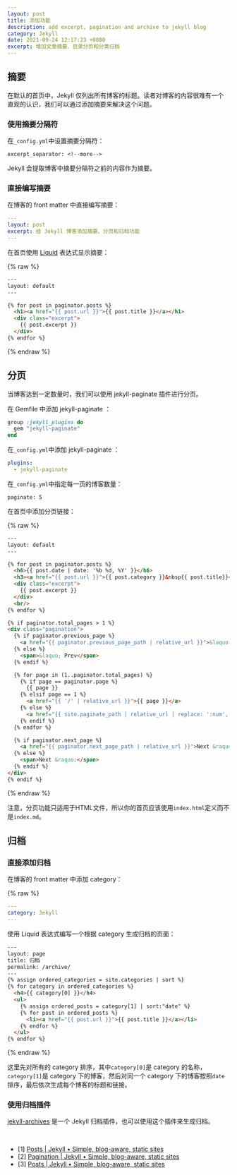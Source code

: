 ```yaml
---
layout: post
title: 添加功能
description: add excerpt, pagination and archive to jekyll blog
category: Jekyll
date: 2021-09-24 12:17:23 +0800
excerpt: 增加文章摘要、目录分页和分类归档
---
```


## 摘要

在默认的首页中，Jekyll 仅列出所有博客的标题。读者对博客的内容很难有一个直观的认识，我们可以通过添加摘要来解决这个问题。

### 使用摘要分隔符

在`_config.yml`中设置摘要分隔符：

`excerpt_separator: <!--more-->`

Jekyll 会提取博客中摘要分隔符之前的内容作为摘要。

### 直接编写摘要

在博客的 front matter 中直接编写摘要：

```yaml
---
layout: post
excerpt: 给 Jekyll 博客添加摘要、分页和归档功能
---
```

在首页使用 [Liquid](https://shopify.github.io/liquid/) 表达式显示摘要：

{% raw %}
```html
---
layout: default
---

{% for post in paginator.posts %}
  <h1><a href="{{ post.url }}">{{ post.title }}</a></h1>
  <div class="excerpt">
    {{ post.excerpt }}
  </div>
{% endfor %}
```
{% endraw %}

## 分页

当博客达到一定数量时，我们可以使用 jekyll-paginate 插件进行分页。

在 Gemfile 中添加 jekyll-paginate ：

```ruby
group :jekyll_plugins do
  gem "jekyll-paginate"
end
```

在`_config.yml`中添加 jekyll-paginate ：

```yaml
plugins:
  - jekyll-paginate
```

在`_config.yml`中指定每一页的博客数量：

`paginate: 5`

在首页中添加分页链接：

{% raw %}
```html
---
layout: default
---

{% for post in paginator.posts %}
  <h6>{{ post.date | date: '%b %d, %Y' }}</h6>
  <h3><a href="{{ post.url }}">{{ post.category }}&nbsp{{ post.title}}</a></h3>
  <div class="excerpt">
    {{ post.excerpt }}
  </div>
  <br/>
{% endfor %}

{% if paginator.total_pages > 1 %}
<div class="pagination">
  {% if paginator.previous_page %}
    <a href="{{ paginator.previous_page_path | relative_url }}">&laquo; Prev</a>
  {% else %}
    <span>&laquo; Prev</span>
  {% endif %}

  {% for page in (1..paginator.total_pages) %}
    {% if page == paginator.page %}
      {{ page }}
    {% elsif page == 1 %}
      <a href="{{ '/' | relative_url }}">{{ page }}</a>
    {% else %}
      <a href="{{ site.paginate_path | relative_url | replace: ':num', page }}">{{ page }}</a>
    {% endif %}
  {% endfor %}

  {% if paginator.next_page %}
    <a href="{{ paginator.next_page_path | relative_url }}">Next &raquo;</a>
  {% else %}
    <span>Next &raquo;</span>
  {% endif %}
</div>
{% endif %}
```
{% endraw %}

注意，分页功能只适用于HTML文件，所以你的首页应该使用`index.html`定义而不是`index.md`。

## 归档

### 直接添加归档

在博客的 front matter 中添加 category：

{% raw %}
```yaml
---
category: Jekyll
---
```

使用 Liquid 表达式编写一个根据 category 生成归档的页面：

```html
---
layout: page
title: 归档
permalink: /archive/
---
{% assign ordered_categories = site.categories | sort %}
{% for category in ordered_categories %}
  <h4>{{ category[0] }}</h4>
  <ul>
    {% assign ordered_posts = category[1] | sort:"date" %}
    {% for post in ordered_posts %}
      <li><a href="{{ post.url }}">{{ post.title }}</a></li>
    {% endfor %}
  </ul>
{% endfor %}
```
{% endraw %}

这里先对所有的 category 排序，其中`category[0]`是 category 的名称，`category[1]`是 category 下的博客，然后对同一个 category 下的博客按照`date`排序，最后依次生成每个博客的标题和链接。

### 使用归档插件

[jekyll-archives](https://github.com/jekyll/jekyll-archives) 是一个 Jekyll 归档插件，也可以使用这个插件来生成归档。

&nbsp;

- [1] [Posts \| Jekyll • Simple, blog-aware, static sites](https://jekyllrb.com/docs/posts/#post-excerpts)
- [2] [Pagination \| Jekyll • Simple, blog-aware, static sites](https://jekyllrb.com/docs/pagination/)
- [3] [Posts \| Jekyll • Simple, blog-aware, static sites](https://jekyllrb.com/docs/posts/#tags-and-categories)